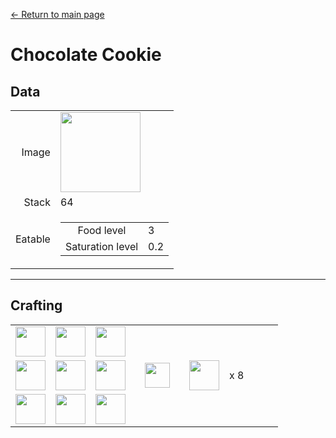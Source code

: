 [← Return to main page](../)
# Chocolate Cookie

## Data
<table>
    <tr><td align="end">Image</td><td><img src="https://i.imgur.com/kKV6nDy.png" width="128"/></td></tr>
    <tr><td align="end">Stack</td><td>64</td></tr>
    <tr>
        <td align="end">Eatable</td>
        <td>
            <table>
                <tr><td align="center">Food level</td><td align="start">3</td></tr>
                <tr><td align="center">Saturation level</td><td align="start">0.2</td></tr>
            </table>
        </td>
    </tr>
</table>

---

## Crafting
<table>
    <tr><td><img src="https://i.imgur.com/SlRO2xn.png" width="48"/></td><td><img src="https://i.imgur.com/SlRO2xn.png" width="48"/></td><td><img src="https://i.imgur.com/SlRO2xn.png" width="48"/></td><td colspan="3"></td></tr>
    <tr><td><img src="https://i.imgur.com/SlRO2xn.png" width="48"/></td><td><img src="https://i.imgur.com/j8F7WrL.png" width="48"/></td><td><img src="https://i.imgur.com/SlRO2xn.png" width="48"/></td><td width="70" align="center"><img src="https://i.imgur.com/VE0KqIE.png" width="40"/></td><td><img src="https://i.imgur.com/kKV6nDy.png" width="48"/></td><td width="70">x 8</td></tr>
    <tr><td><img src="https://i.imgur.com/SlRO2xn.png" width="48"/></td><td><img src="https://i.imgur.com/SlRO2xn.png" width="48"/></td><td><img src="https://i.imgur.com/SlRO2xn.png" width="48"/></td><td colspan="3"></td></tr>
</table>
